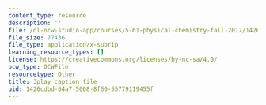 ```yaml
---
content_type: resource
description: ''
file: /ol-ocw-studio-app/courses/5-61-physical-chemistry-fall-2017/1426cdbd64a750088f6055779119455f_BOryXuUMjI0.vtt
file_size: 77436
file_type: application/x-subrip
learning_resource_types: []
license: https://creativecommons.org/licenses/by-nc-sa/4.0/
ocw_type: OCWFile
resourcetype: Other
title: 3play caption file
uid: 1426cdbd-64a7-5008-8f60-55779119455f
---
```

